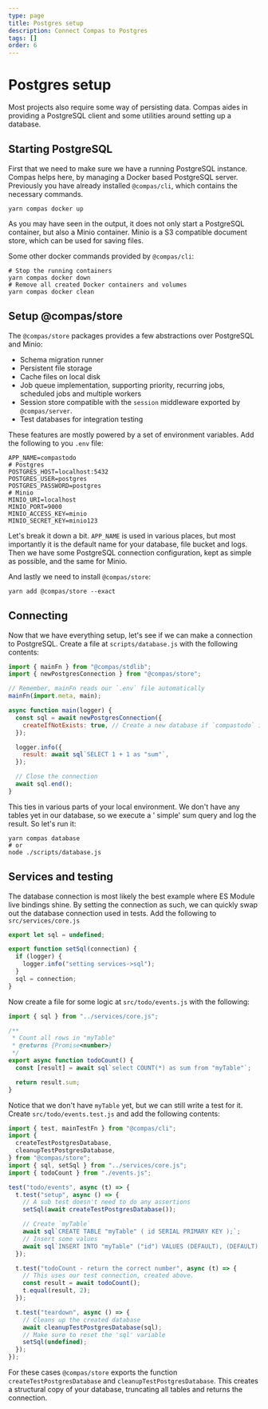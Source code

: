 ```yaml
---
type: page
title: Postgres setup
description: Connect Compas to Postgres
tags: []
order: 6
---
```


# Postgres setup

Most projects also require some way of persisting data. Compas aides in
providing a PostgreSQL client and some utilities around setting up a database.

## Starting PostgreSQL

First that we need to make sure we have a running PostgreSQL instance. Compas
helps here, by managing a Docker based PostgreSQL server. Previously you have
already installed `@compas/cli`, which contains the necessary commands.

```shell
yarn compas docker up
```

As you may have seen in the output, it does not only start a PostgreSQL
container, but also a Minio container. Minio is a S3 compatible document store,
which can be used for saving files.

Some other docker commands provided by `@compas/cli`:

```shell
# Stop the running containers
yarn compas docker down
# Remove all created Docker containers and volumes
yarn compas docker clean
```

## Setup @compas/store

The `@compas/store` packages provides a few abstractions over PostgreSQL and
Minio:

- Schema migration runner
- Persistent file storage
- Cache files on local disk
- Job queue implementation, supporting priority, recurring jobs, scheduled jobs
  and multiple workers
- Session store compatible with the `session` middleware exported by
  `@compas/server`.
- Test databases for integration testing

These features are mostly powered by a set of environment variables. Add the
following to you `.env` file:

```dotenv
APP_NAME=compastodo
# Postgres
POSTGRES_HOST=localhost:5432
POSTGRES_USER=postgres
POSTGRES_PASSWORD=postgres
# Minio
MINIO_URI=localhost
MINIO_PORT=9000
MINIO_ACCESS_KEY=minio
MINIO_SECRET_KEY=minio123
```

Let's break it down a bit. `APP_NAME` is used in various places, but most
importantly it is the default name for your database, file bucket and logs. Then
we have some PostgreSQL connection configuration, kept as simple as possible,
and the same for Minio.

And lastly we need to install `@compas/store`:

```shell
yarn add @compas/store --exact
```

## Connecting

Now that we have everything setup, let's see if we can make a connection to
PostgreSQL. Create a file at `scripts/database.js` with the following contents:

```js
import { mainFn } from "@compas/stdlib";
import { newPostgresConnection } from "@compas/store";

// Remember, mainFn reads our `.env` file automatically
mainFn(import.meta, main);

async function main(logger) {
  const sql = await newPostgresConnection({
    createIfNotExists: true, // Create a new database if `compastodo` is not found
  });

  logger.info({
    result: await sql`SELECT 1 + 1 as "sum"`,
  });

  // Close the connection
  await sql.end();
}
```

This ties in various parts of your local environment. We don't have any tables
yet in our database, so we execute a ' simple' sum query and log the result. So
let's run it:

```shell
yarn compas database
# or
node ./scripts/database.js
```

## Services and testing

The database connection is most likely the best example where ES Module live
bindings shine. By setting the connection as such, we can quickly swap out the
database connection used in tests. Add the following to `src/services/core.js`

```js
export let sql = undefined;

export function setSql(connection) {
  if (logger) {
    logger.info("setting services->sql");
  }
  sql = connection;
}
```

Now create a file for some logic at `src/todo/events.js` with the following:

```js
import { sql } from "../services/core.js";

/**
 * Count all rows in "myTable"
 * @returns {Promise<number>}
 */
export async function todoCount() {
  const [result] = await sql`select COUNT(*) as sum from "myTable"`;

  return result.sum;
}
```

Notice that we don't have `myTable` yet, but we can still write a test for it.
Create `src/todo/events.test.js` and add the following contents:

```js
import { test, mainTestFn } from "@compas/cli";
import {
  createTestPostgresDatabase,
  cleanupTestPostgresDatabase,
} from "@compas/store";
import { sql, setSql } from "../services/core.js";
import { todoCount } from "./events.js";

test("todo/events", async (t) => {
  t.test("setup", async () => {
    // A sub test doesn't need to do any assertions
    setSql(await createTestPostgresDatabase());

    // Create `myTable`
    await sql`CREATE TABLE "myTable" ( id SERIAL PRIMARY KEY );`;
    // Insert some values
    await sql`INSERT INTO "myTable" ("id") VALUES (DEFAULT), (DEFAULT);`;
  });

  t.test("todoCount - return the correct number", async (t) => {
    // This uses our test connection, created above.
    const result = await todoCount();
    t.equal(result, 2);
  });

  t.test("teardown", async () => {
    // Cleans up the created database
    await cleanupTestPostgresDatabase(sql);
    // Make sure to reset the 'sql' variable
    setSql(undefined);
  });
});
```

For these cases `@compas/store` exports the function
`createTestPostgresDatabase` and `cleanupTestPostgresDatabase`. This creates a
structural copy of your database, truncating all tables and returns the
connection.
